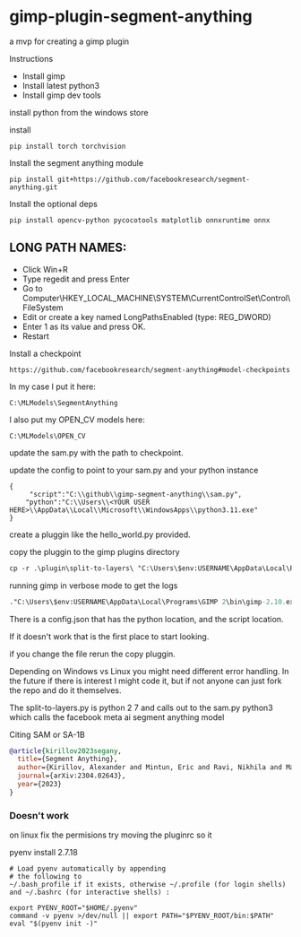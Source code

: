 # gimp-plugin-segment-anything
a mvp for creating a gimp plugin

Instructions
* Install gimp
* Install latest python3
* Install gimp dev tools

install python from the windows store

install
```
pip install torch torchvision
```


Install the segment anything module
```
pip install git+https://github.com/facebookresearch/segment-anything.git
```

Install the optional deps
```
pip install opencv-python pycocotools matplotlib onnxruntime onnx
```

## LONG PATH NAMES:

* Click Win+R
* Type regedit and press Enter
* Go to Computer\HKEY_LOCAL_MACHINE\SYSTEM\CurrentControlSet\Control\FileSystem
* Edit or create a key named LongPathsEnabled (type: REG_DWORD)
* Enter 1 as its value and press OK.
* Restart


Install a checkpoint
```
https://github.com/facebookresearch/segment-anything#model-checkpoints
```

In my case I put it here:
```
C:\MLModels\SegmentAnything
```

I also put my OPEN_CV models here:
```
C:\MLModels\OPEN_CV
```


update the sam.py with the path to checkpoint.

update the config to point to your sam.py and your python instance

```
{
     "script":"C:\\github\\gimp-segment-anything\\sam.py",
    "python":"C:\\Users\\<YOUR USER HERE>\\AppData\\Local\\Microsoft\\WindowsApps\\python3.11.exe"
}
```



create a pluggin like the hello_world.py provided.

copy the pluggin to the gimp plugins directory

```ps
cp -r .\plugin\split-to-layers\ "C:\Users\$env:USERNAME\AppData\Local\Programs\GIMP 2\lib\gimp\2.0\plug-ins\"
```


running gimp in verbose mode to get the logs
```ps
."C:\Users\$env:USERNAME\AppData\Local\Programs\GIMP 2\bin\gimp-2.10.exe" --verbose
```

There is a config.json that has the python location, and the script location.

If it doesn't work that is the first place to start looking.

if you change the file rerun the copy pluggin.

Depending on Windows vs Linux you might need different error handling. In the future if there is interest I might code it, but if not anyone can just fork the repo and do it themselves.

The split-to-layers.py is python 2 7 and calls out to the sam.py python3 which calls the facebook meta ai segment anything model

Citing SAM or SA-1B
```BibTeX 
@article{kirillov2023segany,
  title={Segment Anything},
  author={Kirillov, Alexander and Mintun, Eric and Ravi, Nikhila and Mao, Hanzi and Rolland, Chloe and Gustafson, Laura and Xiao, Tete and Whitehead, Spencer and Berg, Alexander C. and Lo, Wan-Yen and Doll{\'a}r, Piotr and Girshick, Ross},
  journal={arXiv:2304.02643},
  year={2023}
}
```

### Doesn't work

on linux fix the permisions
try moving the pluginrc so it 

pyenv install 2.7.18

```
# Load pyenv automatically by appending
# the following to 
~/.bash_profile if it exists, otherwise ~/.profile (for login shells)
and ~/.bashrc (for interactive shells) :

export PYENV_ROOT="$HOME/.pyenv"
command -v pyenv >/dev/null || export PATH="$PYENV_ROOT/bin:$PATH"
eval "$(pyenv init -)"
```